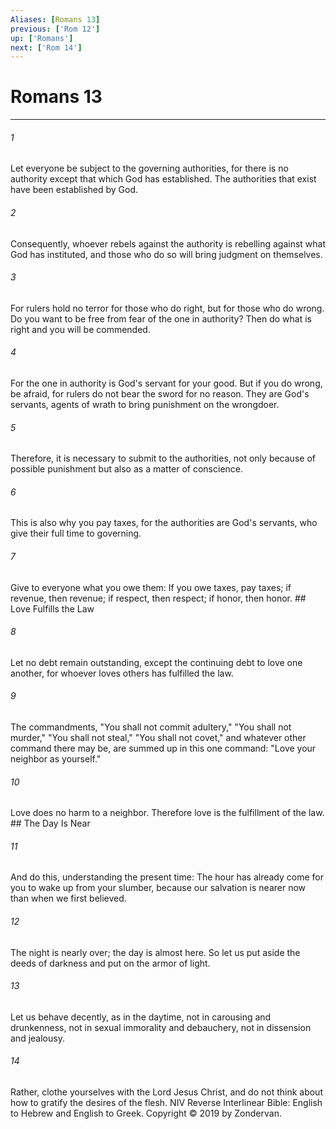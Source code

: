 ```yaml
---
Aliases: [Romans 13]
previous: ['Rom 12']
up: ['Romans']
next: ['Rom 14']
---
```

# Romans 13

***


###### 1 
Let everyone be subject to the governing authorities, for there is no authority except that which God has established. The authorities that exist have been established by God. 

###### 2 
Consequently, whoever rebels against the authority is rebelling against what God has instituted, and those who do so will bring judgment on themselves. 

###### 3 
For rulers hold no terror for those who do right, but for those who do wrong. Do you want to be free from fear of the one in authority? Then do what is right and you will be commended. 

###### 4 
For the one in authority is God's servant for your good. But if you do wrong, be afraid, for rulers do not bear the sword for no reason. They are God's servants, agents of wrath to bring punishment on the wrongdoer. 

###### 5 
Therefore, it is necessary to submit to the authorities, not only because of possible punishment but also as a matter of conscience. 

###### 6 
This is also why you pay taxes, for the authorities are God's servants, who give their full time to governing. 

###### 7 
Give to everyone what you owe them: If you owe taxes, pay taxes; if revenue, then revenue; if respect, then respect; if honor, then honor. ## Love Fulfills the Law 

###### 8 
Let no debt remain outstanding, except the continuing debt to love one another, for whoever loves others has fulfilled the law. 

###### 9 
The commandments, "You shall not commit adultery," "You shall not murder," "You shall not steal," "You shall not covet," and whatever other command there may be, are summed up in this one command: "Love your neighbor as yourself." 

###### 10 
Love does no harm to a neighbor. Therefore love is the fulfillment of the law. ## The Day Is Near 

###### 11 
And do this, understanding the present time: The hour has already come for you to wake up from your slumber, because our salvation is nearer now than when we first believed. 

###### 12 
The night is nearly over; the day is almost here. So let us put aside the deeds of darkness and put on the armor of light. 

###### 13 
Let us behave decently, as in the daytime, not in carousing and drunkenness, not in sexual immorality and debauchery, not in dissension and jealousy. 

###### 14 
Rather, clothe yourselves with the Lord Jesus Christ, and do not think about how to gratify the desires of the flesh. NIV Reverse Interlinear Bible: English to Hebrew and English to Greek. Copyright © 2019 by Zondervan.
